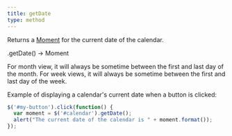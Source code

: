 ```yaml
---
title: getDate
type: method
---
```


Returns a [Moment](moment) for the current date of the calendar.

<div class='spec' markdown='1'>
.getDate() -> Moment
</div>

For month view, it will always be sometime between the first and last day of the month. For week views, it will always be sometime between the first and last day of the week.

Example of displaying a calendar's current date when a button is clicked:

```js
$('#my-button').click(function() {
  var moment = $('#calendar').getDate();
  alert("The current date of the calendar is " + moment.format());
});
```
